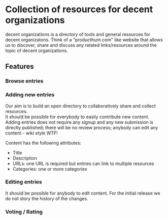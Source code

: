 # Collection of resources for decent organizations

decent organizations is a directory of tools and general resources for decent organizatons. 
Think of a "producthunt.com" like website that allows us to discover, share and discuss any related links/resources around the topic of decent organizations.


## Features

### Browse entries




### Adding new entries

Our aim is to build an open directory to collaboratively share and collect resources.  
It should be possible for everybody to easily contribute new content.  
Adding entries does not require any signup and any new submission is directly published; there will be no review process; anybody can edit any content - wiki style WTF!

Content has the following attributes:

* Title 
* Description
* URLs: one URL is required but entries can link to multiple resources
* Categories: one or more categories

### Editing entries

It should be possible for anybody to edit content. 
For the initial release we do not story the history of the changes. 

### Voting / Rating

In order to rank and list the entries by "importance" it should be possible to up and down vote any entry. 
In order to up/down vote an entry a user has to provide a short reason for the vote.  
By providing a reason for the voting we can collect more content and the thoughts of contributors and make it a bit harder to simply randomly vote on anything. 

### RSS feed


## What are decent organizations?



